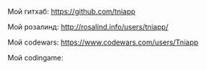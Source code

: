 Мой гитхаб: https://github.com/tniapp

Мой розалинд: http://rosalind.info/users/tniapp/

Мой codewars: https://www.codewars.com/users/Tniapp

Мой codingame: 
